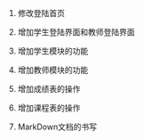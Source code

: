
1. 修改登陆首页

2. 增加学生登陆界面和教师登陆界面

3. 增加学生模块的功能

4. 增加教师模块的功能

5. 增加成绩表的操作

6. 增加课程表的操作

7. MarkDown文档的书写
